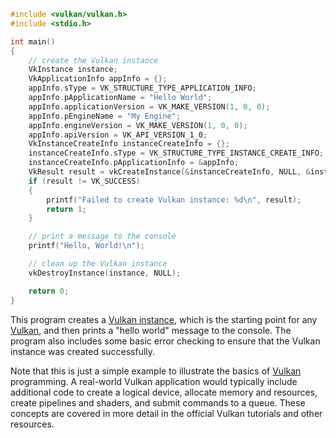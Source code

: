 ```c++
#include <vulkan/vulkan.h>
#include <stdio.h>

int main()
{
    // create the Vulkan instance
    VkInstance instance;
    VkApplicationInfo appInfo = {};
    appInfo.sType = VK_STRUCTURE_TYPE_APPLICATION_INFO;
    appInfo.pApplicationName = "Hello World";
    appInfo.applicationVersion = VK_MAKE_VERSION(1, 0, 0);
    appInfo.pEngineName = "My Engine";
    appInfo.engineVersion = VK_MAKE_VERSION(1, 0, 0);
    appInfo.apiVersion = VK_API_VERSION_1_0;
    VkInstanceCreateInfo instanceCreateInfo = {};
    instanceCreateInfo.sType = VK_STRUCTURE_TYPE_INSTANCE_CREATE_INFO;
    instanceCreateInfo.pApplicationInfo = &appInfo;
    VkResult result = vkCreateInstance(&instanceCreateInfo, NULL, &instance);
    if (result != VK_SUCCESS)
    {
        printf("Failed to create Vulkan instance: %d\n", result);
        return 1;
    }

    // print a message to the console
    printf("Hello, World!\n");

    // clean up the Vulkan instance
    vkDestroyInstance(instance, NULL);

    return 0;
}
```

This program creates a [Vulkan instance](Vulkan%20instance), which is the starting point for any [Vulkan](Vulkan), and then prints a "hello world" message to the console. The program also includes some basic error checking to ensure that the Vulkan instance was created successfully.

Note that this is just a simple example to illustrate the basics of [Vulkan](Vulkan) programming. A real-world Vulkan application would typically include additional code to create a logical device, allocate memory and resources, create pipelines and shaders, and submit commands to a queue. These concepts are covered in more detail in the official Vulkan tutorials and other resources.